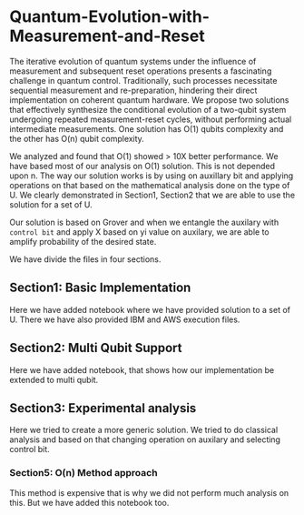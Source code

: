 # Quantum-Evolution-with-Measurement-and-Reset

The iterative evolution of quantum systems under the influence of measurement and subsequent reset operations presents a fascinating challenge in quantum control. Traditionally, such processes necessitate sequential measurement and re-preparation, hindering their direct implementation on coherent quantum hardware. We propose two solutions that effectively synthesize the conditional evolution of a two-qubit system undergoing repeated measurement-reset cycles, without performing actual intermediate measurements. One solution has O(1) qubits complexity and the other has O(n) qubit complexity.

We analyzed and found that O(1) showed > 10X better performance. We have based most of our analysis on O(1) solution. This is not depended upon n. The way our solution works is by using on auxillary bit and applying operations on that based on the mathematical analysis done on the type of U. We clearly demonstrated in Section1, Section2 that we are able to use the solution for a set of U.

Our solution is based on Grover and when we entangle the auxilary with `control bit` and apply X based on yi value on auxilary, we are able to amplify probability of the desired state.

We have divide the files in four sections.

## Section1: Basic Implementation

Here we have added notebook where we have provided solution to a set of U. There we have also provided IBM and AWS execution files.

## Section2: Multi Qubit Support

Here we have added notebook, that shows how our implementation be extended to multi qubit.

## Section3: Experimental analysis

Here we tried to create a more generic solution. We tried to do classical analysis and based on that changing operation on auxilary and selecting control bit.

### Section5: O(n) Method approach

This method is expensive that is why we did not perform much analysis on this. But we have added this notebook too.
